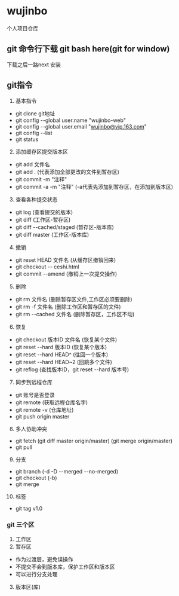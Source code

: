 # wujinbo
个人项目仓库
## git 命令行下载 git bash here(git for window)
下载之后一路next 安装
## git指令
1. 基本指令
- git clone git地址
- git config --global user.name "wujinbo-web"
- git config --global user.email "wujinbo@vip.163.com"
- git config --list
- git status  
2. 添加缓存区提交版本区
- git add 文件名
- git add .     (代表添加全部更改的文件到暂存区)
- git commit -m "注释"
- git commit -a -m "注释" (-a代表先添加到暂存区，在添加到版本区)
3. 查看各种提交状态
- git log     (查看提交的版本)
- git diff    (工作区-暂存区)
- git diff --cached/staged (暂存区-版本库)
- git diff master  (工作区-版本库)
4. 撤销
- git reset HEAD 文件名  (从缓存区撤销回来)
- git checkout -- ceshi.html
- git commit --amend  (撤销上一次提交操作)
5. 删除
- git rm 文件名 (删除暂存区文件,工作区必须要删除)
- git rm -f 文件名 (删除工作区和暂存区的文件)
- git rm --cached 文件名 (删除暂存区，工作区不动)
6. 恢复
- git checkout 版本ID 文件名 (恢复某个文件)
- git reset --hard 版本ID    (恢复某个版本)
- git reset --hard HEAD^     (往回一个版本)
- git reset --hard HEAD~2    (回跳多个文件)
- git reflog (查找版本ID，git reset --hard 版本号)
7. 同步到远程仓库
- git 账号是否登录
- git remote (获取远程仓库名字)
- git remote -v (仓库地址)
- git push origin master
8. 多人协助冲突
- git fetch  (git diff master origin/master) (git merge origin/master)
- git pull
9. 分支
- git branch (-d -D  --merged  --no-merged)
- git checkout (-b)
- git merge
10. 标签
- git tag v1.0
### git 三个区
1. 工作区
2. 暂存区
- 作为过渡层，避免误操作
- 不提交不会到版本库，保护工作区和版本区
- 可以进行分支处理
3. 版本区(库)
